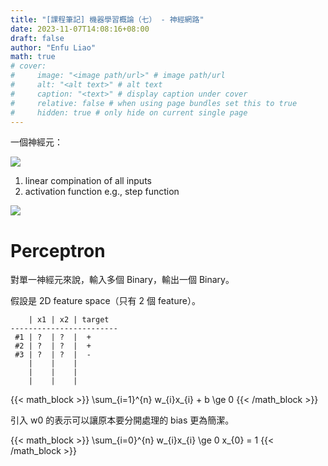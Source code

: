 ```yaml
---
title: "[課程筆記] 機器學習概論（七） - 神經網路"
date: 2023-11-07T14:08:16+08:00
draft: false
author: "Enfu Liao"
math: true
# cover:
#     image: "<image path/url>" # image path/url
#     alt: "<alt text>" # alt text
#     caption: "<text>" # display caption under cover
#     relative: false # when using page bundles set this to true
#     hidden: true # only hide on current single page
---
```


一個神經元：

![](https://external-content.duckduckgo.com/iu/?u=https%3A%2F%2Fi.stack.imgur.com%2F7mTvt.jpg&f=1&nofb=1&ipt=03eda6f6878812c2168004c7f1f8fd9a9da541c6334a414e109d6979ef0cb3e5&ipo=images)

1. linear compination of all inputs
2. activation function e.g., step function

![](https://external-content.duckduckgo.com/iu/?u=https%3A%2F%2Fsebastianraschka.com%2Fimages%2Ffaq%2Factivation-functions%2Factivation-functions.png&f=1&nofb=1&ipt=d5549b611038e0bccaabffd5cecee8674c0251bf81c50b8c12eb9df610be836c&ipo=images)


# Perceptron

對單一神經元來說，輸入多個 Binary，輸出一個 Binary。

假設是 2D feature space（只有 2 個 feature）。

```
    | x1 | x2 | target
------------------------
 #1 | ?  | ?  |  +
 #2 | ?  | ?  |  +
 #3 | ?  | ?  |  -
    |    |    |
    |    |    |
    |    |    |    
```

{{< math_block >}}
\sum_{i=1}^{n} w_{i}x_{i} + b \ge 0
{{< /math_block >}}

引入 w0 的表示可以讓原本要分開處理的 bias 更為簡潔。

{{< math_block >}}
\sum_{i=0}^{n} w_{i}x_{i} \ge 0
x_{0} = 1
{{< /math_block >}}

